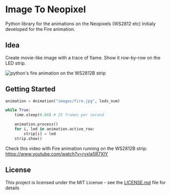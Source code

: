 # Image To Neopixel

Python library for the animations on the Neopixels (WS2812 etc)
Initialy developed for the Fire animation.

## Idea

Create movie-like image with a trace of flame. Show it row-by-row on the LED strip.

![python's fire animation on the WS2812B strip](https://github.com/lavron/img2neopixel/blob/master/img/preview.gif)


## Getting Started

```python
animation = Animation("images/fire.jpg", leds_num)

while True:
    time.sleep(0.04) # 25 frames per second

    animation.process()
    for i, led in animation.active_row:
        strip[i] = led
    strip.show()

```

Check this video with Fire animation running on the WS2812B strip:
https://www.youtube.com/watch?v=rvxla5R7XIY


## License

This project is licensed under the MIT License - see the [LICENSE.md](LICENSE.md) file for details